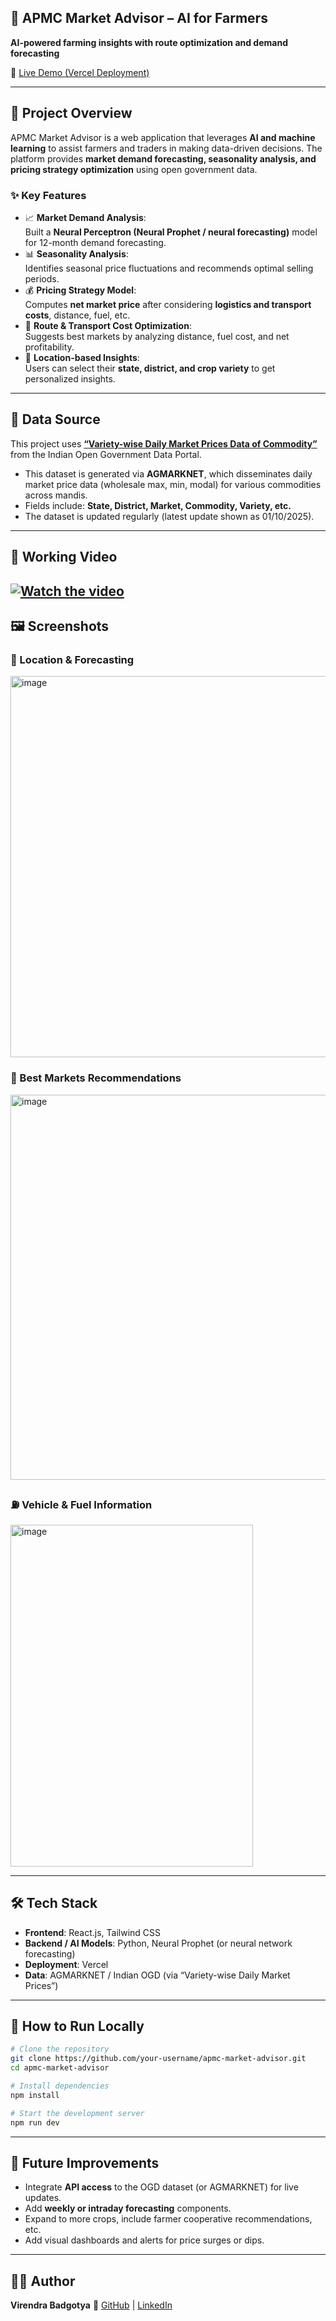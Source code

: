 ## 🌾 APMC Market Advisor – AI for Farmers

**AI-powered farming insights with route optimization and demand forecasting**

🚀 [Live Demo (Vercel Deployment)](https://apmc-market-advisor.vercel.app/)

---

## 📌 Project Overview  
APMC Market Advisor is a web application that leverages **AI and machine learning** to assist farmers and traders in making data-driven decisions. The platform provides **market demand forecasting, seasonality analysis, and pricing strategy optimization** using open government data.

### ✨ Key Features
- 📈 **Market Demand Analysis**:  
  Built a **Neural Perceptron (Neural Prophet / neural forecasting)** model for 12-month demand forecasting.  
- 📊 **Seasonality Analysis**:  
  Identifies seasonal price fluctuations and recommends optimal selling periods.  
- 💰 **Pricing Strategy Model**:  
  Computes **net market price** after considering **logistics and transport costs**, distance, fuel, etc.  
- 🚛 **Route & Transport Cost Optimization**:  
  Suggests best markets by analyzing distance, fuel cost, and net profitability.  
- 📍 **Location-based Insights**:  
  Users can select their **state, district, and crop variety** to get personalized insights.

---

## 📂 Data Source

This project uses **[“Variety-wise Daily Market Prices Data of Commodity”](https://www.data.gov.in/resource/variety-wise-daily-market-prices-data-commodity)** from the Indian Open Government Data Portal.  
- This dataset is generated via **AGMARKNET**, which disseminates daily market price data (wholesale max, min, modal) for various commodities across mandis.  
- Fields include: **State, District, Market, Commodity, Variety, etc.**  
- The dataset is updated regularly (latest update shown as 01/10/2025).  


---

## 🎥 Working Video  
[![Watch the video](https://img.youtube.com/vi/t5-2VpFv0Lg/0.jpg)](https://youtu.be/t5-2VpFv0Lg)
---

## 🖼️ Screenshots

### 📍 Location & Forecasting  
<img width="1349" height="610" alt="image" src="https://github.com/user-attachments/assets/b617a470-567a-4c18-ae4f-307f0e3e26fb" /> 

### 🏬 Best Markets Recommendations  
<img width="761" height="616" alt="image" src="https://github.com/user-attachments/assets/f0f86c5b-e7c1-4d2b-a0c0-c80f9f76212f" /> 

### ⛽ Vehicle & Fuel Information  
<img width="388" height="547" alt="image" src="https://github.com/user-attachments/assets/818f11dc-6877-4adc-8d2a-0097504c3fdc" />

---

## 🛠️ Tech Stack  
- **Frontend**: React.js, Tailwind CSS  
- **Backend / AI Models**: Python, Neural Prophet (or neural network forecasting)  
- **Deployment**: Vercel  
- **Data**: AGMARKNET / Indian OGD (via “Variety-wise Daily Market Prices”)  

---

## 🚀 How to Run Locally  
```bash
# Clone the repository
git clone https://github.com/your-username/apmc-market-advisor.git
cd apmc-market-advisor

# Install dependencies
npm install

# Start the development server
npm run dev
````

---

## 📌 Future Improvements

* Integrate **API access** to the OGD dataset (or AGMARKNET) for live updates.
* Add **weekly or intraday forecasting** components.
* Expand to more crops, include farmer cooperative recommendations, etc.
* Add visual dashboards and alerts for price surges or dips.

---

## 👨‍💻 Author

**Virendra Badgotya**
🔗 [GitHub](https://github.com/vir123-devf) | [LinkedIn](https://www.linkedin.com/in/virendra-badgotya-ai/)
